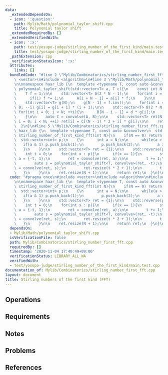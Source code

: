 ```yaml
---
data:
  _extendedDependsOn:
  - icon: ':question:'
    path: Mylib/Math/polynomial_taylor_shift.cpp
    title: Polynomial taylor shift
  _extendedRequiredBy: []
  _extendedVerifiedWith:
  - icon: ':x:'
    path: test/yosupo-judge/stirling_number_of_the_first_kind/main.test.cpp
    title: test/yosupo-judge/stirling_number_of_the_first_kind/main.test.cpp
  _pathExtension: cpp
  _verificationStatusIcon: ':x:'
  attributes:
    links: []
  bundledCode: "#line 2 \"Mylib/Combinatorics/stirling_number_first_fft.cpp\"\n#include\
    \ <vector>\n#include <algorithm>\n#line 3 \"Mylib/Math/polynomial_taylor_shift.cpp\"\
    \n\nnamespace haar_lib {\n  template <typename T, const auto &convolve>\n  auto\
    \ polynomial_taylor_shift(std::vector<T> a, T c){\n    const int N = a.size();\n\
    \    T f = 1;\n\n    std::vector<T> A(2 * N - 1);\n    for(int i = 0; i < N; ++i){\n\
    \      if(i) f *= i;\n      A[i + N - 1] = a[i] * f;\n    }\n\n    T d = 1;\n\n\
    \    std::vector<T> g(N);\n    g[N - 1] = f.inv();\n    for(int i = N - 2; i >=\
    \ 0; --i) g[i] = g[i + 1] * (i + 1);\n\n    std::vector<T> B(2 * N - 1);\n   \
    \ for(int i = 0; i < N; ++i){\n      B[N - i - 1] = d * g[i];\n      d *= c;\n\
    \    }\n\n    auto C = convolve(A, B);\n\n    std::vector<T> ret(N);\n    for(int\
    \ i = 0; i < N; ++i) ret[i] = C[(N - 1) * 2 + i] * g[i];\n\n    return ret;\n\
    \  }\n}\n#line 5 \"Mylib/Combinatorics/stirling_number_first_fft.cpp\"\n\nnamespace\
    \ haar_lib {\n  template <typename T, const auto &convolve>\n  std::vector<T>\
    \ stirling_number_of_first_kind_fft(int N){\n    if(N == 0) return {1};\n\n  \
    \  std::vector<int> p;\n    {\n      int a = N;\n\n      while(a > 0){\n     \
    \   if(a & 1) p.push_back(1);\n        p.push_back(2);\n        a >>= 1;\n   \
    \   }\n    }\n\n    std::vector<T> ret = {1};\n\n    std::reverse(p.begin(), p.end());\n\
    \    int t = 0;\n    for(int x : p){\n      if(x == 1){\n        std::vector<T>\
    \ a = {-t, 1};\n        ret = convolve(ret, a);\n\n        t += 1;\n      }else{\n\
    \        auto s = polynomial_taylor_shift<T, convolve>(ret, -t);\n        ret\
    \ = convolve(ret, s);\n        ret.resize(t * 2 + 1);\n\n        t *= 2;\n   \
    \   }\n    }\n\n    ret.resize(N + 1);\n\n    return ret;\n  }\n}\n"
  code: "#pragma once\n#include <vector>\n#include <algorithm>\n#include \"Mylib/Math/polynomial_taylor_shift.cpp\"\
    \n\nnamespace haar_lib {\n  template <typename T, const auto &convolve>\n  std::vector<T>\
    \ stirling_number_of_first_kind_fft(int N){\n    if(N == 0) return {1};\n\n  \
    \  std::vector<int> p;\n    {\n      int a = N;\n\n      while(a > 0){\n     \
    \   if(a & 1) p.push_back(1);\n        p.push_back(2);\n        a >>= 1;\n   \
    \   }\n    }\n\n    std::vector<T> ret = {1};\n\n    std::reverse(p.begin(), p.end());\n\
    \    int t = 0;\n    for(int x : p){\n      if(x == 1){\n        std::vector<T>\
    \ a = {-t, 1};\n        ret = convolve(ret, a);\n\n        t += 1;\n      }else{\n\
    \        auto s = polynomial_taylor_shift<T, convolve>(ret, -t);\n        ret\
    \ = convolve(ret, s);\n        ret.resize(t * 2 + 1);\n\n        t *= 2;\n   \
    \   }\n    }\n\n    ret.resize(N + 1);\n\n    return ret;\n  }\n}\n"
  dependsOn:
  - Mylib/Math/polynomial_taylor_shift.cpp
  isVerificationFile: false
  path: Mylib/Combinatorics/stirling_number_first_fft.cpp
  requiredBy: []
  timestamp: '2020-11-04 17:40:49+09:00'
  verificationStatus: LIBRARY_ALL_WA
  verifiedWith:
  - test/yosupo-judge/stirling_number_of_the_first_kind/main.test.cpp
documentation_of: Mylib/Combinatorics/stirling_number_first_fft.cpp
layout: document
title: Stirling numbers of the first kind (FFT)
---
```


## Operations

## Requirements

## Notes

## Problems

## References
